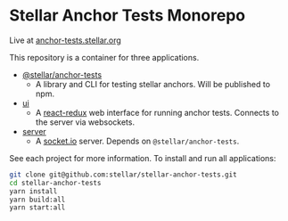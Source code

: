 # Stellar Anchor Tests Monorepo

Live at [anchor-tests.stellar.org](https://anchor-tests.stellar.org)

This repository is a container for three applications.

- [@stellar/anchor-tests](./@stellar/anchor-tests)
	- A library and CLI for testing stellar anchors. Will be published to npm.
- [ui](./ui)
	- A [react-redux](https://react-redux.js.org/) web interface for running anchor tests. Connects to the server via websockets.
- [server](./server)
	- A [socket.io](socket.io) server. Depends on `@stellar/anchor-tests`.

See each project for more information. To install and run all applications:

```sh
git clone git@github.com:stellar/stellar-anchor-tests.git
cd stellar-anchor-tests
yarn install
yarn build:all
yarn start:all
```